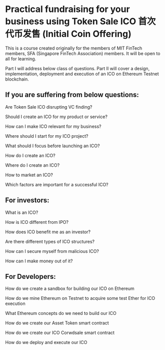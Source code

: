 # Practical fundraising for your business using Token Sale ICO 首次代币发售 (Initial Coin Offering)


This is a course created originally for the members of MIT FinTech members, SFA (Singapore FinTech Association) members. It will be open to all for learning.

Part I will address below class of questions.
Part II will cover a design, implementation, deployment and execution of an ICO on Ethereum Testnet blockchain.

## If you are suffering from below questions:

Are Token Sale ICO disrupting VC finding?

Should I create an ICO for my product or service?

How can I make ICO relevant for my business?

Where should I start for my ICO project?

What should I focus before launching an ICO?

How do I create an ICO?

Where do I create an ICO?

How to market an ICO?

Which factors are important for a successful ICO?

## For investors:

What is an ICO?

How is ICO different from IPO?

How does ICO benefit me as an investor?

Are there different types of ICO structures?

How can I secure myself from malicious ICO?

How can I make money out of it?

## For Developers:

How do we create a sandbox for building our ICO on Ethereum

How do we mine Ethereum on Testnet to acquire some test Ether for ICO execution

What Ethereum concepts do we need to build our ICO

How do we create our Asset Token smart contract

How do we create our ICO Corwdsale smart contract

How do we deploy and execute our ICO
